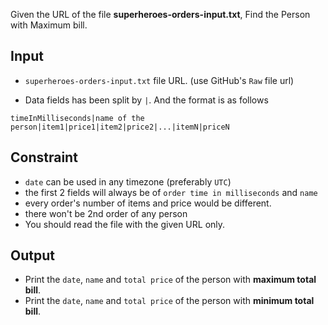Given the URL of the file **superheroes-orders-input.txt**, Find the Person with Maximum bill.

## Input

- `superheroes-orders-input.txt` file URL. (use GitHub's `Raw` file url)

- Data fields has been split by `|`. And the format is as follows

```
timeInMilliseconds|name of the person|item1|price1|item2|price2|...|itemN|priceN
```

## Constraint

- `date` can be used in any timezone (preferably `UTC`)
- the first 2 fields will always be of `order time in milliseconds` and `name`
- every order's number of items and price would be different.
- there won't be 2nd order of any person
- You should read the file with the given URL only.

## Output

- Print the `date`, `name` and `total price` of the person with **maximum total bill**.
- Print the `date`, `name` and `total price` of the person with **minimum total bill**.
